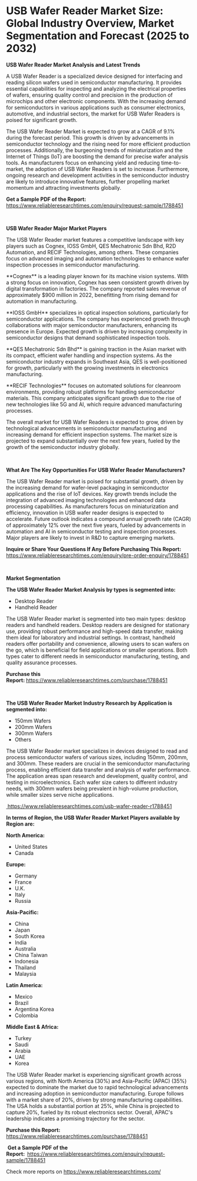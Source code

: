 <p><h1>USB Wafer Reader Market Size: Global Industry Overview, Market Segmentation and Forecast (2025 to 2032)</h1></p><p><strong>USB Wafer Reader Market Analysis and Latest Trends</strong></p>
<p><p>A USB Wafer Reader is a specialized device designed for interfacing and reading silicon wafers used in semiconductor manufacturing. It provides essential capabilities for inspecting and analyzing the electrical properties of wafers, ensuring quality control and precision in the production of microchips and other electronic components. With the increasing demand for semiconductors in various applications such as consumer electronics, automotive, and industrial sectors, the market for USB Wafer Readers is poised for significant growth.</p><p>The USB Wafer Reader Market is expected to grow at a CAGR of 9.1% during the forecast period. This growth is driven by advancements in semiconductor technology and the rising need for more efficient production processes. Additionally, the burgeoning trends of miniaturization and the Internet of Things (IoT) are boosting the demand for precise wafer analysis tools. As manufacturers focus on enhancing yield and reducing time-to-market, the adoption of USB Wafer Readers is set to increase. Furthermore, ongoing research and development activities in the semiconductor industry are likely to introduce innovative features, further propelling market momentum and attracting investments globally.</p></p>
<p><strong>Get a Sample PDF of the Report:&nbsp;</strong> <a href="https://www.reliableresearchtimes.com/enquiry/request-sample/1788451?utm_campaign=3034&utm_medium=2&utm_source=Github&utm_content=ia&utm_term=06042025&utm_id=usb-wafer-reader">https://www.reliableresearchtimes.com/enquiry/request-sample/1788451</a></p>
<p>&nbsp;</p>
<p><strong>USB Wafer Reader Major Market Players</strong></p>
<p><p>The USB Wafer Reader market features a competitive landscape with key players such as Cognex, IOSS GmbH, QES Mechatronic Sdn Bhd, R2D Automation, and RECIF Technologies, among others. These companies focus on advanced imaging and automation technologies to enhance wafer inspection processes in semiconductor manufacturing.</p><p>**Cognex** is a leading player known for its machine vision systems. With a strong focus on innovation, Cognex has seen consistent growth driven by digital transformation in factories. The company reported sales revenue of approximately $900 million in 2022, benefitting from rising demand for automation in manufacturing.</p><p>**IOSS GmbH** specializes in optical inspection solutions, particularly for semiconductor applications. The company has experienced growth through collaborations with major semiconductor manufacturers, enhancing its presence in Europe. Expected growth is driven by increasing complexity in semiconductor designs that demand sophisticated inspection tools.</p><p>**QES Mechatronic Sdn Bhd** is gaining traction in the Asian market with its compact, efficient wafer handling and inspection systems. As the semiconductor industry expands in Southeast Asia, QES is well-positioned for growth, particularly with the growing investments in electronics manufacturing.</p><p>**RECIF Technologies** focuses on automated solutions for cleanroom environments, providing robust platforms for handling semiconductor materials. This company anticipates significant growth due to the rise of new technologies like 5G and AI, which require advanced manufacturing processes.</p><p>The overall market for USB Wafer Readers is expected to grow, driven by technological advancements in semiconductor manufacturing and increasing demand for efficient inspection systems. The market size is projected to expand substantially over the next few years, fueled by the growth of the semiconductor industry globally.</p></p>
<p>&nbsp;</p>
<p><strong>What Are The Key Opportunities For USB Wafer Reader Manufacturers?</strong></p>
<p><p>The USB Wafer Reader market is poised for substantial growth, driven by the increasing demand for wafer-level packaging in semiconductor applications and the rise of IoT devices. Key growth trends include the integration of advanced imaging technologies and enhanced data processing capabilities. As manufacturers focus on miniaturization and efficiency, innovation in USB wafer reader designs is expected to accelerate. Future outlook indicates a compound annual growth rate (CAGR) of approximately 12% over the next five years, fueled by advancements in automation and AI in semiconductor testing and inspection processes. Major players are likely to invest in R&D to capture emerging markets.</p></p>
<p><strong>Inquire or Share Your Questions If Any Before Purchasing This Report:</strong> <a href="https://www.reliableresearchtimes.com/enquiry/pre-order-enquiry/1788451?utm_campaign=3034&utm_medium=2&utm_source=Github&utm_content=ia&utm_term=06042025&utm_id=usb-wafer-reader">https://www.reliableresearchtimes.com/enquiry/pre-order-enquiry/1788451</a></p>
<p>&nbsp;</p>
<p><strong>Market Segmentation</strong></p>
<p><strong>The USB Wafer Reader Market Analysis by types is segmented into:</strong></p>
<p><ul><li>Desktop Reader</li><li>Handheld Reader</li></ul></p>
<p><p>The USB Wafer Reader market is segmented into two main types: desktop readers and handheld readers. Desktop readers are designed for stationary use, providing robust performance and high-speed data transfer, making them ideal for laboratory and industrial settings. In contrast, handheld readers offer portability and convenience, allowing users to scan wafers on the go, which is beneficial for field applications or smaller operations. Both types cater to different needs in semiconductor manufacturing, testing, and quality assurance processes.</p></p>
<p><strong>Purchase this Report:&nbsp;</strong><a href="https://www.reliableresearchtimes.com/purchase/1788451?utm_campaign=3034&utm_medium=2&utm_source=Github&utm_content=ia&utm_term=06042025&utm_id=usb-wafer-reader">https://www.reliableresearchtimes.com/purchase/1788451</a></p>
<p>&nbsp;</p>
<p><strong>The USB Wafer Reader Market Industry Research by Application is segmented into:</strong></p>
<p><ul><li>150mm Wafers</li><li>200mm Wafers</li><li>300mm Wafers</li><li>Others</li></ul></p>
<p><p>The USB Wafer Reader market specializes in devices designed to read and process semiconductor wafers of various sizes, including 150mm, 200mm, and 300mm. These readers are crucial in the semiconductor manufacturing process, enabling efficient data transfer and analysis of wafer performance. The application areas span research and development, quality control, and testing in microelectronics. Each wafer size caters to different industry needs, with 300mm wafers being prevalent in high-volume production, while smaller sizes serve niche applications.</p></p>
<p><a href="https://www.reliableresearchtimes.com/usb-wafer-reader-r1788451?utm_campaign=3034&utm_medium=2&utm_source=Github&utm_content=ia&utm_term=06042025&utm_id=usb-wafer-reader">&nbsp;https://www.reliableresearchtimes.com/usb-wafer-reader-r1788451</a></p>
<p><strong>In terms of Region, the USB Wafer Reader Market Players available by Region are:</strong></p>
<p>
    <p> <strong> North America: </strong>
        <ul>
            <li>United States</li>
            <li>Canada</li>
        </ul>
        </p> 
    <p> <strong> Europe: </strong>
        <ul>
            <li>Germany</li>
            <li>France</li>
            <li>U.K.</li>
            <li>Italy</li>
            <li>Russia</li>
        </ul>
        </p> 
    <p> <strong> Asia-Pacific: </strong>
        <ul>
            <li>China</li>
            <li>Japan</li>
            <li>South Korea</li>
            <li>India</li>
            <li>Australia</li>
            <li>China Taiwan</li>
            <li>Indonesia</li>
            <li>Thailand</li>
            <li>Malaysia</li>
        </ul>
        </p> 
    <p> <strong> Latin America: </strong>
        <ul>
            <li>Mexico</li>
            <li>Brazil</li>
            <li>Argentina Korea</li>
            <li>Colombia</li>
        </ul>
        </p> 
    <p> <strong> Middle East & Africa: </strong>
        <ul>
            <li>Turkey</li>
            <li>Saudi</li>
            <li>Arabia</li>
            <li>UAE</li>
            <li>Korea</li>
        </ul>
    </p>
    </p>
<p><p>The USB Wafer Reader market is experiencing significant growth across various regions, with North America (30%) and Asia-Pacific (APAC) (35%) expected to dominate the market due to rapid technological advancements and increasing adoption in semiconductor manufacturing. Europe follows with a market share of 20%, driven by strong manufacturing capabilities. The USA holds a substantial portion at 25%, while China is projected to capture 20%, fueled by its robust electronics sector. Overall, APAC's leadership indicates a promising trajectory for the sector.</p></p>
<p><strong>Purchase this Report: </strong><a href="https://www.reliableresearchtimes.com/purchase/1788451?utm_campaign=3034&utm_medium=2&utm_source=Github&utm_content=ia&utm_term=06042025&utm_id=usb-wafer-reader">https://www.reliableresearchtimes.com/purchase/1788451</a></p>
<p>&nbsp;<strong>Get a Sample PDF of the Report:&nbsp;&nbsp;</strong><a href="https://www.reliableresearchtimes.com/enquiry/request-sample/1788451?utm_campaign=3034&utm_medium=2&utm_source=Github&utm_content=ia&utm_term=06042025&utm_id=usb-wafer-reader">https://www.reliableresearchtimes.com/enquiry/request-sample/1788451</a></p>
<p><strong></strong></p>
<p>Check more reports on <a href="https://www.reliableresearchtimes.com/?utm_campaign=3034&utm_medium=2&utm_source=Github&utm_content=ia&utm_term=06042025&utm_id=usb-wafer-reader">https://www.reliableresearchtimes.com/</a></p>